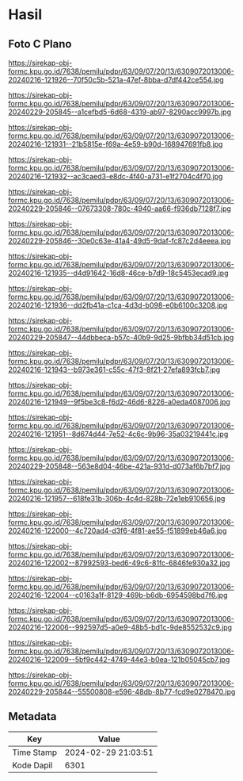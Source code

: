 # Hasil

## Foto C Plano

https://sirekap-obj-formc.kpu.go.id/7638/pemilu/pdpr/63/09/07/20/13/6309072013006-20240216-121926--70f50c5b-521a-47ef-8bba-d7df442ce554.jpg

https://sirekap-obj-formc.kpu.go.id/7638/pemilu/pdpr/63/09/07/20/13/6309072013006-20240229-205845--a1cefbd5-6d68-4319-ab97-8290acc9997b.jpg

https://sirekap-obj-formc.kpu.go.id/7638/pemilu/pdpr/63/09/07/20/13/6309072013006-20240216-121931--21b5815e-f69a-4e59-b90d-168947691fb8.jpg

https://sirekap-obj-formc.kpu.go.id/7638/pemilu/pdpr/63/09/07/20/13/6309072013006-20240216-121932--ac3caed3-e8dc-4f40-a731-e1f2704c4f70.jpg

https://sirekap-obj-formc.kpu.go.id/7638/pemilu/pdpr/63/09/07/20/13/6309072013006-20240229-205846--07673308-780c-4940-aa66-f936db7128f7.jpg

https://sirekap-obj-formc.kpu.go.id/7638/pemilu/pdpr/63/09/07/20/13/6309072013006-20240229-205846--30e0c63e-41a4-49d5-9daf-fc87c2d4eeea.jpg

https://sirekap-obj-formc.kpu.go.id/7638/pemilu/pdpr/63/09/07/20/13/6309072013006-20240216-121935--d4d91642-16d8-46ce-b7d9-18c5453ecad9.jpg

https://sirekap-obj-formc.kpu.go.id/7638/pemilu/pdpr/63/09/07/20/13/6309072013006-20240216-121936--dd2fb41a-c1ca-4d3d-b098-e0b6100c3208.jpg

https://sirekap-obj-formc.kpu.go.id/7638/pemilu/pdpr/63/09/07/20/13/6309072013006-20240229-205847--44dbbeca-b57c-40b9-9d25-9bfbb34d51cb.jpg

https://sirekap-obj-formc.kpu.go.id/7638/pemilu/pdpr/63/09/07/20/13/6309072013006-20240216-121943--b973e361-c55c-47f3-8f21-27efa893fcb7.jpg

https://sirekap-obj-formc.kpu.go.id/7638/pemilu/pdpr/63/09/07/20/13/6309072013006-20240216-121949--9f5be3c8-f6d2-46d6-8226-a0eda4087006.jpg

https://sirekap-obj-formc.kpu.go.id/7638/pemilu/pdpr/63/09/07/20/13/6309072013006-20240216-121951--8d674d44-7e52-4c6c-9b96-35a03219441c.jpg

https://sirekap-obj-formc.kpu.go.id/7638/pemilu/pdpr/63/09/07/20/13/6309072013006-20240229-205848--563e8d04-46be-421a-931d-d073af6b7bf7.jpg

https://sirekap-obj-formc.kpu.go.id/7638/pemilu/pdpr/63/09/07/20/13/6309072013006-20240216-121957--618fe31b-306b-4c4d-828b-72e1eb910656.jpg

https://sirekap-obj-formc.kpu.go.id/7638/pemilu/pdpr/63/09/07/20/13/6309072013006-20240216-122000--4c720ad4-d3f6-4f81-ae55-f51899eb46a6.jpg

https://sirekap-obj-formc.kpu.go.id/7638/pemilu/pdpr/63/09/07/20/13/6309072013006-20240216-122002--87992593-bed6-49c6-81fc-6846fe930a32.jpg

https://sirekap-obj-formc.kpu.go.id/7638/pemilu/pdpr/63/09/07/20/13/6309072013006-20240216-122004--c0163a1f-8129-469b-b6db-6954598bd7f6.jpg

https://sirekap-obj-formc.kpu.go.id/7638/pemilu/pdpr/63/09/07/20/13/6309072013006-20240216-122006--992597d5-a0e9-48b5-bd1c-9de8552532c9.jpg

https://sirekap-obj-formc.kpu.go.id/7638/pemilu/pdpr/63/09/07/20/13/6309072013006-20240216-122009--5bf9c442-4749-44e3-b0ea-121b05045cb7.jpg

https://sirekap-obj-formc.kpu.go.id/7638/pemilu/pdpr/63/09/07/20/13/6309072013006-20240229-205844--55500808-e596-48db-8b77-fcd9e0278470.jpg


## Metadata

| Key        | Value               |
| ---------- | ------------------- |
| Time Stamp | 2024-02-29 21:03:51 |
| Kode Dapil | 6301                |



